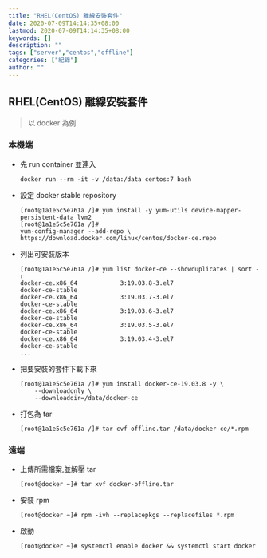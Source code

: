 ```yaml
---
title: "RHEL(CentOS) 離線安裝套件"
date: 2020-07-09T14:14:35+08:00
lastmod: 2020-07-09T14:14:35+08:00
keywords: []
description: ""
tags: ["server","centos","offline"]
categories: ["紀錄"]
author: ""
---
```


<!--more-->

## RHEL(CentOS) 離線安裝套件

> 以 docker 為例

### 本機端

- 先 run container 並連入

    ```shell
    docker run --rm -it -v /data:/data centos:7 bash
    ```

- 設定 docker stable repository

    ```shell
    [root@1a1e5c5e761a /]# yum install -y yum-utils device-mapper-persistent-data lvm2
    [root@1a1e5c5e761a /]# 
    yum-config-manager --add-repo \ 
    https://download.docker.com/linux/centos/docker-ce.repo  
    ```

- 列出可安裝版本

    ```shell
    [root@1a1e5c5e761a /]# yum list docker-ce --showduplicates | sort -r
    docker-ce.x86_64            3:19.03.8-3.el7                     docker-ce-stable
    docker-ce.x86_64            3:19.03.7-3.el7                     docker-ce-stable
    docker-ce.x86_64            3:19.03.6-3.el7                     docker-ce-stable
    docker-ce.x86_64            3:19.03.5-3.el7                     docker-ce-stable
    docker-ce.x86_64            3:19.03.4-3.el7                     docker-ce-stable
    ...
    ```

- 把要安裝的套件下載下來

    ```shell
    [root@1a1e5c5e761a /]# yum install docker-ce-19.03.8 -y \
        --downloadonly \
        --downloaddir=/data/docker-ce
    ```

- 打包為 tar 

    ```shell
    [root@1a1e5c5e761a /]# tar cvf offline.tar /data/docker-ce/*.rpm
    ```

### 遠端

- 上傳所需檔案,並解壓 tar

    ```shell
    [root@docker ~]# tar xvf docker-offline.tar
    ```

- 安裝 rpm

    ```shell
    [root@docker ~]# rpm -ivh --replacepkgs --replacefiles *.rpm
    ```

- 啟動

    ```shell
    [root@docker ~]# systemctl enable docker && systemctl start docker
    ```
